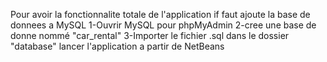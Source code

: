 Pour avoir la fonctionnalite totale de l'application if faut ajoute la base de donnees a MySQL
1-Ouvrir MySQL pour phpMyAdmin
2-cree une base de donne nommé "car_rental"
3-Importer le fichier .sql dans le dossier "database"
lancer l'application a partir de NetBeans